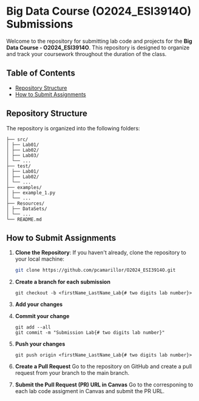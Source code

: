 # Big Data Course (O2024_ESI3914O) Submissions

Welcome to the repository for submitting lab code and projects for the **Big Data Course - O2024_ESI3914O**. This repository is designed to organize and track your coursework throughout the duration of the class.

## Table of Contents

- [Repository Structure](#repository-structure)
- [How to Submit Assignments](#how-to-submit-assignments)


## Repository Structure

The repository is organized into the following folders:

    ├── src/
    │ ├── Lab01/
    │ ├── Lab02/
    │ ├── Lab03/
    │ └── ...
    ├── test/
    │ ├── Lab01/
    │ ├── Lab02/
    │ └── ...
    ├── examples/
    │ ├── example_1.py
    │ └── ...
    ├── Resources/
    │ ├── DataSets/
    │ └── ...
    └── README.md


## How to Submit Assignments

1. **Clone the Repository**: If you haven't already, clone the repository to your local machine:
    ```bash
    git clone https://github.com/pcamarillor/O2024_ESI3914O.git
    ``` 

2. **Create a branch for each submission**
    ```
    git checkout -b <firstName_LastName_Lab{# two digits lab number}>
    ```

3. **Add your changes**

4. **Commit your change**
    ```
    git add --all
    git commit -m "Submission Lab{# two digits lab number}"
    ```

5. **Push your changes**
    ```
    git push origin <firstName_LastName_Lab{# two digits lab number}> 
    ```

6. **Create a Pull Request**
    Go to the repository on GitHub and create a pull request from your branch to the main branch.

7. **Submit the Pull Request (PR) URL in Canvas**
    Go to the corresponing to each lab code assigment in Canvas and submit the PR URL.


   
